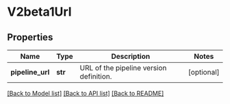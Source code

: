 # V2beta1Url

## Properties

| Name             | Type    | Description                             | Notes      |
| ---------------- | ------- | --------------------------------------- | ---------- |
| **pipeline_url** | **str** | URL of the pipeline version definition. | [optional] |

[[Back to Model list]](../README.md#documentation-for-models) [[Back to API list]](../README.md#documentation-for-api-endpoints) [[Back to README]](../README.md)
